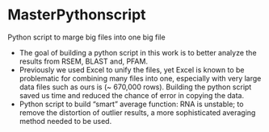 # MasterPythonscript
Python script to marge big files into one big file
* The goal of building a python script in this work is to better analyze the results from RSEM, BLAST and, PFAM. 
* Previously we used Excel to unify the files, yet Excel is known to be problematic for combining many files into one, especially with very large data files such as ours is (~ 670,000 rows). Building the python script saved us time and reduced the chance of error in copying the data.
* Python script to build “smart” average function: RNA is unstable; to remove the distortion of outlier results, a more sophisticated averaging method needed to be used. 

